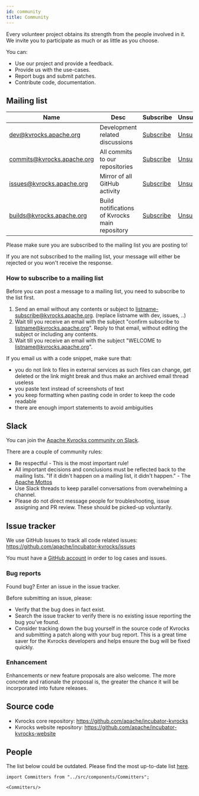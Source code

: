 ```yaml
---
id: community
title: Community
---
```


Every volunteer project obtains its strength from the people involved in it. We invite you to participate as much or as little as you choose.

You can:

* Use our project and provide a feedback.
* Provide us with the use-cases.
* Report bugs and submit patches.
* Contribute code, documentation.

## Mailing list

| Name                       | Desc                                           | Subscribe                                                | Unsubscribe                                                  | Post                                  | Archive                                                                  |
|----------------------------|------------------------------------------------|----------------------------------------------------------|--------------------------------------------------------------|---------------------------------------|--------------------------------------------------------------------------|
| dev@kvrocks.apache.org     | Development related discussions                | [Subscribe](mailto:dev-subscribe@kvrocks.apache.org)     | [Unsubscribe](mailto:dev-unsubscribe@kvrocks.apache.org)     | [Post](mailto:dev@kvrocks.apache.org) | [Archive](https://lists.apache.org/list.html?dev@kvrocks.apache.org)     |
| commits@kvrocks.apache.org | All commits to our repositories                | [Subscribe](mailto:commits-subscribe@kvrocks.apache.org) | [Unsubscribe](mailto:commits-unsubscribe@kvrocks.apache.org) | Read only list                        | [Archive](https://lists.apache.org/list.html?commits@kvrocks.apache.org) |
| issues@kvrocks.apache.org  | Mirror of all GitHub activity                  | [Subscribe](mailto:issues-subscribe@kvrocks.apache.org)  | [Unsubscribe](mailto:issues-unsubscribe@kvrocks.apache.org)  | Read only list                        | [Archive](https://lists.apache.org/list.html?issues@kvrocks.apache.org)  |
| builds@kvrocks.apache.org  | Build notifications of Kvrocks main repository | [Subscribe](mailto:builds-subscribe@kvrocks.apache.org)  | [Unsubscribe](mailto:builds-unsubscribe@kvrocks.apache.org)  | Read only list                        | [Archive](https://lists.apache.org/list.html?builds@kvrocks.apache.org)  |

Please make sure you are subscribed to the mailing list you are posting to!

If you are not subscribed to the mailing list, your message will either be rejected or you won't receive the response.

### How to subscribe to a mailing list

Before you can post a message to a mailing list, you need to subscribe to the list first.

1. Send an email without any contents or subject to listname-subscribe@kvrocks.apache.org. (replace listname with dev, issues, ..)
2. Wait till you receive an email with the subject "confirm subscribe to listname@kvrocks.apache.org". Reply to that email, without editing the subject or including any contents.
3. Wait till you receive an email with the subject "WELCOME to listname@kvrocks.apache.org".

If you email us with a code snippet, make sure that:

* you do not link to files in external services as such files can change, get deleted or the link might break and thus make an archived email thread useless
* you paste text instead of screenshots of text
* you keep formatting when pasting code in order to keep the code readable
* there are enough import statements to avoid ambiguities

## Slack

You can join the [Apache Kvrocks community on Slack](https://join.slack.com/t/kvrockscommunity/shared_invite/zt-p5928e3r-OUAK8SUgC8GOceGM6dAz6w).

There are a couple of community rules:

* Be respectful - This is the most important rule!
* All important decisions and conclusions must be reflected back to the mailing lists. "If it didn't happen on a mailing list, it didn't happen." - The [Apache Mottos](https://theapacheway.com/on-list/)
* Use Slack threads to keep parallel conversations from overwhelming a channel.
* Please do not direct message people for troubleshooting, issue assigning and PR review. These should be picked-up voluntarily.

## Issue tracker

We use GitHub Issues to track all code related issues: https://github.com/apache/incubator-kvrocks/issues

You must have a [GitHub account](https://github.com/signup) in order to log cases and issues.

### Bug reports

Found bug? Enter an issue in the issue tracker.

Before submitting an issue, please:

* Verify that the bug does in fact exist.
* Search the issue tracker to verify there is no existing issue reporting the bug you've found.
* Consider tracking down the bug yourself in the source code of Kvrocks and submitting a patch along with your bug report. This is a great time saver for the Kvrocks developers and helps ensure the bug will be fixed quickly.

### Enhancement

Enhancements or new feature proposals are also welcome. The more concrete and rationale the proposal is, the greater the chance it will be incorporated into future releases.

## Source code

* Kvrocks core repository: https://github.com/apache/incubator-kvrocks
* Kvrocks website repository: https://github.com/apache/incubator-kvrocks-website

## People

The list below could be outdated. Please find the most up-to-date list [here](https://people.apache.org/phonebook.html?podling=kvrocks).

````mdx-code-block
import Committers from "../src/components/Committers";

<Committers/>
````
